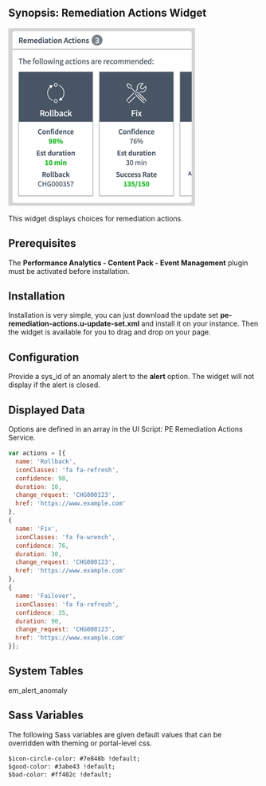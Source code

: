 ## Synopsis: Remediation Actions Widget

![](../images/pe-remediation-actions.png)

This widget displays choices for remediation actions.

## Prerequisites

The **Performance Analytics - Content Pack - Event Management** plugin must be activated before installation.

## Installation

Installation is very simple, you can just download the update set **pe-remediation-actions.u-update-set.xml** and install it on your instance. Then the widget is available for you to drag and drop on your page.

## Configuration

Provide a sys_id of an anomaly alert to the **alert** option. The widget will not display if the alert is closed.

## Displayed Data

Options are defined in an array in the UI Script: PE Remediation Actions Service.

```javascript
var actions = [{
  name: 'Rollback',
  iconClasses: 'fa fa-refresh',
  confidence: 98,
  duration: 10,
  change_request: 'CHG000123',
  href: 'https://www.example.com'
},
{
  name: 'Fix',
  iconClasses: 'fa fa-wrench',
  confidence: 76,
  duration: 30,
  change_request: 'CHG000123',
  href: 'https://www.example.com'
},
{
  name: 'Failover',
  iconClasses: 'fa fa-refresh',
  confidence: 35,
  duration: 90,
  change_request: 'CHG000123',
  href: 'https://www.example.com'
}];
```

## System Tables

em_alert_anomaly

## Sass Variables

The following Sass variables are given default values that can be overridden with theming or portal-level css.

```
$icon-circle-color: #7e848b !default;
$good-color: #3abe43 !default;
$bad-color: #ff402c !default;
```